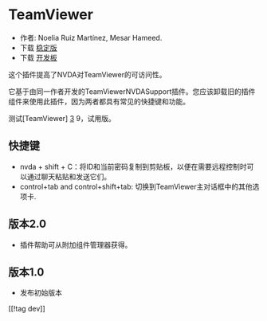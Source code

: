# TeamViewer #

*	作者: Noelia Ruiz Martínez, Mesar Hameed.
*	下载 [稳定版][1]
*	下载 [开发板][2]

这个插件提高了NVDA对TeamViewer的可访问性。

它基于由同一作者开发的TeamViewerNVDASupport插件。您应该卸载旧的插件组件来使用此插件，因为两者都具有常见的快捷键和功能。

测试[TeamViewer] [3] 9，试用版。

## 快捷键 ##

*	nvda + shift + C：将ID和当前密码复制到剪贴板，以便在需要远程控制时可以通过聊天粘贴和发送它们。
*	control+tab and control+shift+tab: 切换到TeamViewer主对话框中的其他选项卡.

## 版本2.0 ##
*	 插件帮助可从附加组件管理器获得。

## 版本1.0 ##
*	 发布初始版本

[[!tag dev]]

[1]: https://addons.nvda-project.org/files/get.php?file=tv

[2]: https://addons.nvda-project.org/files/get.php?file=tv-dev

[3]: http://www.teamviewer.com
